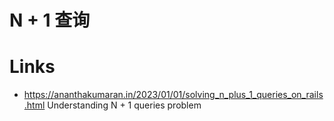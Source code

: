 # N + 1 查询

# Links

- https://ananthakumaran.in/2023/01/01/solving_n_plus_1_queries_on_rails.html Understanding N + 1 queries problem
